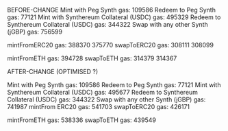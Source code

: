 
BEFORE-CHANGE
Mint with Peg Synth gas: 109586
Redeem to Peg Synth gas: 77121
Mint with Synthereum Collateral (USDC) gas: 495329
Redeem to Synthereum Collateral (USDC) gas: 344322
Swap with any other Synth (jGBP) gas: 756599

mintFromERC20 gas: 388370 375770
swapToERC20 gas: 308111 308099

mintFromETH gas: 394728
swapToETH gas: 314379 314367

AFTER-CHANGE (OPTIMISED ?)

Mint with Peg Synth gas: 109586
Redeem to Peg Synth gas: 77121
Mint with Synthereum Collateral (USDC) gas: 495677
Redeem to Synthereum Collateral (USDC) gas: 344322
Swap with any other Synth (jGBP) gas: 741987
mintFrom ERC20 gas: 541703
swapToERC20 gas: 426171

mintFromETH gas: 538336
swapToETH gas: 439549
